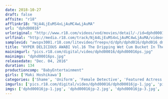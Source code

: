 ```yaml
---
date: 2018-10-27
draft: false
affsite: "r18"
afflinkr18: "NjA4LjEuMS4xLjAuMC4wLjAuMA"
url: "dphd00016"
urloriginal: "http://www.r18.com/videos/vod/movies/detail/-/id=dphd00016"
urlfinal: "http://media.r18.com/track/NjA4LjEuMS4xLjAuMC4wLjAuMA/videos/vod/movies/detail/-/id=dphd00016"
samplevid: "awspv3001.r18.com/litevideo/freepv/d/dph/dphd016/dphd016_dmb_w.mp4"
title: "HYPER DELICIOUS AWABI Vol.16 The Dripping Wet Cum Bucket In The Torture Chamber Of Love And Hate Reiko, The Secret Headquarters Representative Maki Hoshikawa"
mainimgurl: "pics.r18.com/digital/video/dphd00016/dphd00016ps.jpg"
mainimgs: "dphd00016ps.jpg"
releasedate: "Dec. 04, 2016"
duration: 134
productioncomp: "BabyEntertainment"
girls: ['Maki Hoshikawa']
categories: ['Shame', 'Uniform', 'Female Detective', 'Featured Actress', 'Bondage', 'Hi-Def']
imgurls: ['pics.r18.com/digital/video/dphd00016/dphd00016jp-1.jpg', 'pics.r18.com/digital/video/dphd00016/dphd00016jp-2.jpg', 'pics.r18.com/digital/video/dphd00016/dphd00016jp-3.jpg', 'pics.r18.com/digital/video/dphd00016/dphd00016jp-4.jpg', 'pics.r18.com/digital/video/dphd00016/dphd00016jp-5.jpg', 'pics.r18.com/digital/video/dphd00016/dphd00016jp-6.jpg', 'pics.r18.com/digital/video/dphd00016/dphd00016jp-7.jpg', 'pics.r18.com/digital/video/dphd00016/dphd00016jp-8.jpg', 'pics.r18.com/digital/video/dphd00016/dphd00016jp-9.jpg', 'pics.r18.com/digital/video/dphd00016/dphd00016jp-10.jpg', 'pics.r18.com/digital/video/dphd00016/dphd00016jp-11.jpg', 'pics.r18.com/digital/video/dphd00016/dphd00016jp-12.jpg', 'pics.r18.com/digital/video/dphd00016/dphd00016jp-13.jpg', 'pics.r18.com/digital/video/dphd00016/dphd00016jp-14.jpg', 'pics.r18.com/digital/video/dphd00016/dphd00016jp-15.jpg', 'pics.r18.com/digital/video/dphd00016/dphd00016jp-16.jpg', 'pics.r18.com/digital/video/dphd00016/dphd00016jp-17.jpg', 'pics.r18.com/digital/video/dphd00016/dphd00016jp-18.jpg', 'pics.r18.com/digital/video/dphd00016/dphd00016jp-19.jpg', 'pics.r18.com/digital/video/dphd00016/dphd00016jp-20.jpg']
imgs: ['dphd00016jp-1.jpg', 'dphd00016jp-2.jpg', 'dphd00016jp-3.jpg', 'dphd00016jp-4.jpg', 'dphd00016jp-5.jpg', 'dphd00016jp-6.jpg', 'dphd00016jp-7.jpg', 'dphd00016jp-8.jpg', 'dphd00016jp-9.jpg', 'dphd00016jp-10.jpg', 'dphd00016jp-11.jpg', 'dphd00016jp-12.jpg', 'dphd00016jp-13.jpg', 'dphd00016jp-14.jpg', 'dphd00016jp-15.jpg', 'dphd00016jp-16.jpg', 'dphd00016jp-17.jpg', 'dphd00016jp-18.jpg', 'dphd00016jp-19.jpg', 'dphd00016jp-20.jpg']
---
```

